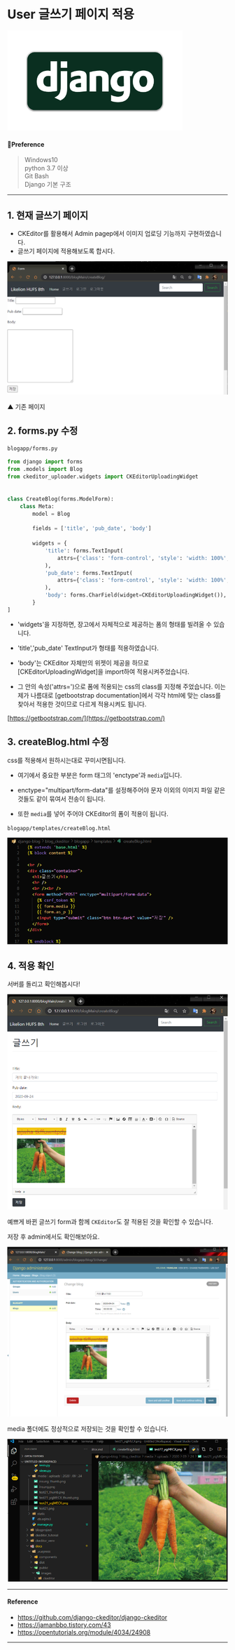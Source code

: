 # User 글쓰기 페이지 적용
  
![img](../.vuepress/public/images/Logo.png)  
  
#### 🧱Preference

> Windows10  
> python 3.7 이상  
> Git Bash  
> Django 기본 구조

---

## 1. 현재 글쓰기 페이지

- CKEditor를 활용해서 Admin pagep에서 이미지 업로딩 기능까지 구현하였습니다.
- 글쓰기 페이지에 적용해보도록 합시다.

![img](../.vuepress/public/images/ckeditor/test20.png)

▲ 기존 페이지

## 2. forms.py 수정

`blogapp/forms.py`

```python
from django import forms
from .models import Blog
from ckeditor_uploader.widgets import CKEditorUploadingWidget


class CreateBlog(forms.ModelForm):
    class Meta:
        model = Blog
 
        fields = ['title', 'pub_date', 'body'] 

        widgets = {
            'title': forms.TextInput(
                attrs={'class': 'form-control', 'style': 'width: 100%', 'placeholder': '제목을 입력하세요.'}
            ),
            'pub_date': forms.TextInput(
                attrs={'class': 'form-control', 'style': 'width: 100%', 'placeholder': '작성일짜를 입력하세요.'}
            ),
            'body': forms.CharField(widget=CKEditorUploadingWidget()),
        }
]
```

- 'widgets'을 지정하면, 장고에서 자체적으로 제공하는 폼의 형태를 빌려올 수 있습니다.
- 'title','pub_date'  TextInput가 형태를 적용하였습니다.
- 'body'는 CKEditor 자체만의 위젯이 제공을 하므로 [CKEditorUploadingWidget]을 import하여 적용시켜주었습니다.

- 그 안의 속성('attrs=')으로 폼에 적용되는 css의 class를 지정해 주었습니다.
이는 제가 나름대로 [getbootstrap documentation]에서 각각 html에 맞는 class를 찾아서 적용한 것이므로 다르게 적용시켜도 됩니다.

[https://getbootstrap.com/](https://getbootstrap.com/)

## 3. createBlog.html 수정

css를 적용해서 원하시는대로 꾸미시면됩니다.

- 여기에서 중요한 부분은 form 태그의 'enctype'과 `media`입니다.

- enctype="multipart/form-data"를 설정해주어야 문자 이외의 이미지 파일 같은 것들도 같이 묶여서 전송이 됩니다.

- 또한 `media`를 넣어 주어야 CKEditor의 폼이 적용이 됩니다.

`blogapp/templates/createBlog.html`

![img](../.vuepress/public/images/ckeditor/test31.png)

## 4. 적용 확인

서버를 돌리고 확인해봅시다!

![img](../.vuepress/public/images/ckeditor/test22.png)

예쁘게 바뀐 글쓰기 form과 함께 `CKEditor`도 잘 적용된 것을 확인할 수 있습니다.

저장 후 admin에서도 확인해보아요.

![img](../.vuepress/public/images/ckeditor/test23.png)

media 폴더에도 정상적으로 저장되는 것을 확인할 수 있습니다.

![img](../.vuepress/public/images/ckeditor/test24.png)

---

#### Reference

- https://github.com/django-ckeditor/django-ckeditor
- https://jamanbbo.tistory.com/43 
- https://opentutorials.org/module/4034/24908

---
